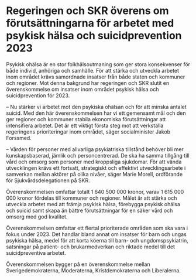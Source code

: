 # Regeringen och SKR överens om förutsättningarna för arbetet med psykisk hälsa och suicidprevention 2023

Psykisk ohälsa är en stor folkhälsoutmaning som ger stora konsekvenser för både individ, anhöriga och samhälle. För att stärka och utveckla arbetet inom området krävs samordnade insatser från både staten och kommuner och regioner. Mot denna bakgrund har regeringen och SKR slutit en överenskommelse om insatser inom området psykisk hälsa och suicidprevention för 2023.

– Nu stärker vi arbetet mot den psykiska ohälsan och för att minska antalet suicid. Med den här överenskommelsen har vi ett gemensamt mål och den ger regioner och kommuner stabila ekonomiska förutsättningar att intensifiera arbetet. Det är ett viktigt första steg mot att verkställa regeringens prioriteringar inom området, säger socialminister Jakob Forssmed.

– Vården för personer med allvarliga psykiatriska tillstånd behöver bli mer kunskapsbaserad, jämlik och personcentrerad. De ska ha samma tillgång till vård och omsorg som personer med kroppsliga sjukdomar. För att vända utvecklingen krävs ett fortsatt, strategiskt och effektivt utvecklingsarbete i samverkan mellan aktörer på olika nivåer, säger Marie Morell, ordförande för Sjukvårdsdelegationen på SKR.

Överenskommelsen omfattar totalt 1 640 500 000 kronor, varav 1 615 000 000 kronor fördelas till kommuner och regioner. Målet är att stärka och utveckla arbetet med att främja psykisk hälsa, förebygga psykisk ohälsa och suicid samt skapa än bättre förutsättningar för en säker vård och omsorg med god kvalitet.

Överenskommelsen omfattar ett flertal prioriterade områden som ska vara i fokus under 2023. Det handlar bland annat om insatser för barn och ungas psykiska hälsa, medel för att korta köerna till barn- och ungdomspsykiatrin, satsningar på patient- och brukarmedverkan och riktade medel till det suicidpreventiva arbetet.

Överenskommelsen bygger på en överenskommelse mellan Sverigedemokraterna, Moderaterna, Kristdemokraterna och Liberalerna.
